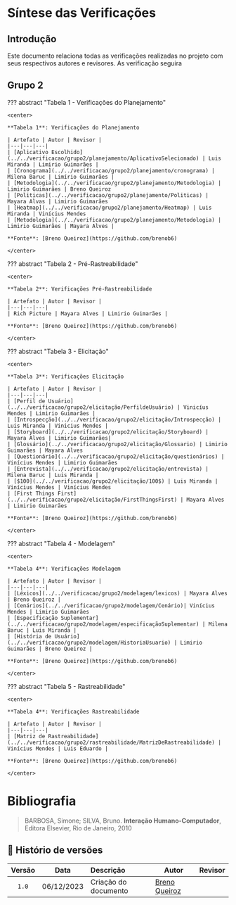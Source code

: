 # Síntese das Verificações

## Introdução

Este documento relaciona todas as verificações realizadas no projeto com seus respectivos autores e revisores.
As verificação seguira

## Grupo 2

??? abstract "Tabela 1 - Verificações do Planejamento"

    <center>

    **Tabela 1**: Verificações do Planejamento

    | Artefato | Autor | Revisor |
    |---|---|---|
    | [Aplicativo Escolhido](../../verificacao/grupo2/planejamento/AplicativoSelecionado) | Luis Miranda | Limirio Guimarães |
    | [Cronograma](../../verificacao/grupo2/planejamento/cronograma) | Milena Baruc | Limírio Guimarães |
    | [Metodologia](../../verificacao/grupo2/planejamento/Metodologia) | Limirio Guimarães | Breno Queiroz
    | [Politicas](../../verificacao/grupo2/planejamento/Politicas) | Mayara Alvas | Limirio Guimarães
    | [Heatmap](../../verificacao/grupo2/planejamento/Heatmap) | Luis Miranda | Vinícius Mendes
    | [Metodologia](../../verificacao/grupo2/planejamento/Metodologia) | Limirio Guimarães | Mayara Alves |

    **Fonte**: [Breno Queiroz](https://github.com/brenob6)

    </center>

??? abstract "Tabela 2 - Pré-Rastreabilidade"

    <center>

    **Tabela 2**: Verificações Pré-Rastreabilidade

    | Artefato | Autor | Revisor |
    |---|---|---|
    | Rich Picture | Mayara Alves | Limirio Guimarães |

    **Fonte**: [Breno Queiroz](https://github.com/brenob6)

    </center>

??? abstract "Tabela 3 - Elicitação"

    <center>

    **Tabela 3**: Verificações Elicitação

    | Artefato | Autor | Revisor |
    |---|---|---|
    | [Perfil de Usuário](../../verificacao/grupo2/elicitação/PerfildeUsuário) | Vinicíus Mendes | Limirio Guimarães |
    | [Introspecção](../../verificacao/grupo2/elicitação/Introspecção) | Luis Miranda | Vinicius Mendes |
    | [Storyboard](../../verificacao/grupo2/elicitação/Storyboard) | Mayara Alves | Limirio Guimarães|
    | [Glossário](../../verificacao/grupo2/elicitação/Glossario) | Limirio Guimarães | Mayara Alves
    | [Questionário](../../verificacao/grupo2/elicitação/questionários) | Vinícius Mendes | Limirio Guimarães
    | [Entrevista](../../verificacao/grupo2/elicitação/entrevista) | Milena Baruc | Luis Miranda | 
    | [$100](../../verificacao/grupo2/elicitação/100$) | Luis Miranda | Vinícius Mendes | Vinícius Mendes
    | [First Things First](../../verificacao/grupo2/elicitação/FirstThingsFirst) | Mayara Alves | Limirio Guimarães

    **Fonte**: [Breno Queiroz](https://github.com/brenob6)

    </center>

??? abstract "Tabela 4 - Modelagem"

    <center>

    **Tabela 4**: Verificações Modelagem

    | Artefato | Autor | Revisor |
    |---|---|---|
    | [Léxicos](../../verificacao/grupo2/modelagem/lexicos) | Mayara Alves | Breno Queiroz |
    | [Cenários](../../verificacao/grupo2/modelagem/Cenário)| Vinícius Mendes | Limirio Guimarães
    | [Especificação Suplementar](../../verificacao/grupo2/modelagem/especificaçãoSuplementar) | Milena Baruc | Luis Miranda |
    | [História de Usuário](../../verificacao/grupo2/modelagem/HistoriaUsuario) | Limirio Guimarães | Breno Queiroz |

    **Fonte**: [Breno Queiroz](https://github.com/brenob6)

    </center>


??? abstract "Tabela 5 - Rastreabilidade"

    <center>

    **Tabela 4**: Verificações Rastreabilidade

    | Artefato | Autor | Revisor |
    |---|---|---|
    | [Matriz de Rastreabilidade](../../verificacao/grupo2/rastreabilidade/MatrizDeRastreabilidade) | Vinícius Mendes | Luis Eduardo |

    **Fonte**: [Breno Queiroz](https://github.com/brenob6)

    </center>


# Bibliografia

> BARBOSA, Simone; SILVA, Bruno. **Interação Humano-Computador**, Editora Elsevier, Rio de Janeiro, 2010

## 📑 Histório de versões

| Versão| Data      | Descrição | Autor | Revisor       |
| :-:   | :-:       | :--       | --    | --            |
| `1.0`  |06/12/2023 |Criação do documento|[Breno Queiroz](https://github.com/brenob6)|  [](https://github.com/)|
